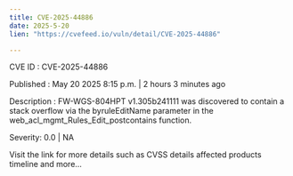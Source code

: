 ```yaml
---
title: CVE-2025-44886
date: 2025-5-20
lien: "https://cvefeed.io/vuln/detail/CVE-2025-44886"

---
```


CVE ID : CVE-2025-44886

Published :  May 20
2025
8:15 p.m. | 2 hours
3 minutes ago

Description : FW-WGS-804HPT v1.305b241111 was discovered to contain a stack overflow via the byruleEditName parameter in the web_acl_mgmt_Rules_Edit_postcontains function.

Severity: 0.0 | NA

Visit the link for more details
such as CVSS details
affected products
timeline
and more...
